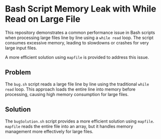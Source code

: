 # Bash Script Memory Leak with While Read on Large File

This repository demonstrates a common performance issue in Bash scripts when processing large files line by line using a `while read` loop.  The script consumes excessive memory, leading to slowdowns or crashes for very large input files.

A more efficient solution using `mapfile` is provided to address this issue.

## Problem

The `bug.sh` script reads a large file line by line using the traditional `while read` loop. This approach loads the entire line into memory before processing, causing high memory consumption for large files.

## Solution

The `bugSolution.sh` script provides a more efficient solution using `mapfile`. `mapfile` reads the entire file into an array, but it handles memory management more effectively for large files.